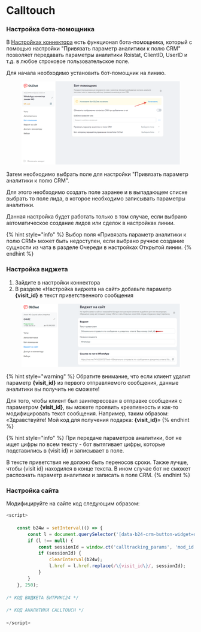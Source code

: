# Calltouch

### Настройка бота-помощника <a href="#nastroika-bota-pomoshnika" id="nastroika-bota-pomoshnika"></a>

В [Настройках коннектора](https://docs.olchat.io/ustanovka-i-nastroika/interfeisy-prilozheniya/opisanie-nastroek-konnektora) есть функционал бота-помощника, который с помощью настройки "Привязать параметр аналитики к полю CRM" позволяет передавать параметры аналитики Roistat, ClientID, UserID и т.д. в любое строковое пользовательское поле.

Для начала необходимо установить бот-помощник на линию.

<figure><img src="../.gitbook/assets/image (1188).png" alt=""><figcaption></figcaption></figure>

Затем необходимо выбрать поле для настройки "Привязать параметр аналитики к полю CRM".

Для этого необходимо создать поле заранее и в выпадающем списке выбрать то поле лида, в которое необходимо записывать параметры аналитики.

Данная настройка будет работать только в том случае, если выбрано автоматическое создание лидов или сделок в настройках линии.

{% hint style="info" %}
Выбор поля «Привязать параметр аналитики к полю CRM» может быть недоступен, если выбрано ручное создание сущности из чата в разделе Очереди в настройках Открытой линии.
{% endhint %}

### Настройка виджета

1. Зайдите в настройки коннектора
2. В разделе «Настройка виджета на сайт» добавьте параметр **{visit\_id}** в текст приветственного сообщения

<figure><img src="../.gitbook/assets/image (1194).png" alt=""><figcaption></figcaption></figure>

{% hint style="warning" %}
Обратите внимание, что если клиент удалит параметр **{visit\_id}** из первого отправляемого сообщения, данные аналитики вы получить не сможете!

Для того, чтобы клиент был заинтересован в отправке сообщения с параметром **{visit\_id}**, вы можете проявить креативность и как-то модифицировать текст сообщения. Например, таким образом: «Здравствуйте! Мой код для получения подарка: **{visit\_id}**»
{% endhint %}

{% hint style="info" %}
При передаче параметров аналитики, бот не ищет цифры по всем тексту - бот вытягивает цифры, которые подставились в {visit id} и записывает в поле.&#x20;

В тексте приветствия не должно быть переносов сроки. Также лучше, чтобы {visit id} находился в конце текста. В ином случае бот не сможет распознать параметр аналитики и записать в поле CRM.
{% endhint %}

### Настройка сайта

Модифицируйте на сайте код следующим образом:

```javascript
<script>

	const b24w = setInterval(() => {
        const l = document.querySelector('[data-b24-crm-button-widget=openline_olchat_wa_connector_2]');
        if (l !== null) {
            const sessionId = window.ct('calltracking_params', 'mod_id')[0].sessionId;
            if (sessionId) {
                clearInterval(b24w);
                l.href = l.href.replace(/\{visit_id\}/, sessionId);
            }
        }
    }, 250);

/* КОД ВИДЖЕТА БИТРИКС24 */

/* КОД АНАЛИТИКИ CALLTOUCH */

</script>
```

